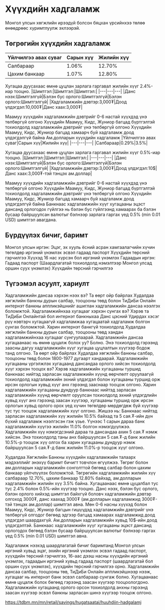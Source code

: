 # Хүүхдийн хадгаламж
Монгол улсын хөгжлийн ирээдүй болсон бяцхан үрсийнхээ төлөө өнөөдрөөс хуримтлуулж эхлээрэй. 

## Төгрөгийн хүүхдийн хадгаламж
|Үйлчилгээ авах суваг|Сарын хүү|Жилийн хүү|
|---|---|---|
|Салбараар|1.06%|12.70%|
|Цахим банкаар|1.07%|12.80%|

Хугацаа дуусахаас өмнө цуцлан зарлага гаргавал жилийн хүүг 2.4%-иар тооцно.
|Шимтгэл:|Шимтгэл:|Шимтгэл:|
|---|---|---|
|Данс нээх:Шимтгэлгүй|Бэлэн бус орлого:Шимтгэлгүй|Бэлэн орлого:Шимтгэлгүй|
|Хадгаламжийн дэвтэр:3,000₮|Доод үлдэгдэл:10,000₮|Данс хаах:3,000₮|

Маамуу хүүхдийн хадгаламжийн дэвтрийг 0-6 настай хүүхдэд үнэ төлбөргүй олгоно
Хүүхдийн Маамуу, Кидс, Жуниор багцад бүртгэлтэй тохиолдолд хадгаламжийн дэвтрийг үнэ төлбөргүй олгоно
Хүүхдийн Маамуу, Кидс, Жуниор багцад хамаарч буй хадгаламж доод үлдэгдэлгүй байна
Ам.долларын хүүхдийн хадгаламж
|Үйлчилгээ авах суваг|Сарын хүү|Жилийн хүү|
|---|---|---|
|Салбараар|0.29%|3.5%|

Хугацаа дуусахаас өмнө цуцлан зарлага гаргавал жилийн хүүг 0.5%-иар тооцно.
|Шимтгэл:|Шимтгэл:|Шимтгэл:|
|---|---|---|
|Данс нээх:Шимтгэлгүй|Бэлэн бус орлого:Шимтгэлгүй|Бэлэн орлого:Шимтгэлгүй|
|Хадгаламжийн дэвтэр:3,000₮|Доод үлдэгдэл:10$|Данс хаах:3,000₮-тэй тэнцэх ам.доллар|

Маамуу хүүхдийн хадгаламжийн дэвтрийг 0-6 настай хүүхдэд үнэ төлбөргүй олгоно
Хүүхдийн Маамуу, Кидс, Жуниор багцад бүртгэлтэй тохиолдолд хадгаламжийн дэвтрийг үнэ төлбөргүй олгоно
Хүүхдийн Маамуу, Кидс, Жуниор багцад хамаарч буй хадгаламж доод үлдэгдэлгүй байна
Банкнаас хадгаламжийн хүүг хугацааны эцэст дансанд орлогодох гүйлгээ нь бэлэн бус гүйлгээнд хамаарах ба бэлэн бусаар байршуулсан валютыг бэлнээр зарлага гаргах үед
0.5% (min 0.01 USD) шимтгэл авагдана. 

## Бүрдүүлэх бичиг, баримт
Монгол улсын иргэн:
Эцэг, эх хууль ёсний асран хамгаалагчийн хүчин төгөлдөр иргэний үнэмлэх эсвэл гадаад паспорт
Хүүхдийн төрсний гэрчилгээ
Хүүхэд 16 нас хүрсэн бол иргэний үнэмлэх
Гадаадын иргэн:
Гадаад паспорт (Шаардлагатай тохиолдолд нэмэлтээр Монгол улсад оршин суух үнэмлэх)
Хүүхдийн төрсний гэрчилгээ


## Түгээмэл асуулт, хариулт
Хадгаламжийн дансаа хэрхэн нээх вэ?
Та өөрт ойр байрлах Худалдаа хөгжлийн банкны дурын салбар, тооцооны төвд болон ТиДиБи Онлайн интернэт банкны аппликэйшнийг ашиглан хадгаламжийн дансаа нээлгэх боломжтой.
Хадгаламжийнхаа хугацааг хэрхэн сунгах вэ?
Хэрэв та ТиДиБи Онлайнтай бол интернэт банкныхаа Данс цэсний Удирдах хэсэг рүү нэвтэрч хугацаагүй хадгаламжаа хугацаатай хадгаламж болгон сунгах боломжтой. Харин интернэт банкгүй тохиолдолд Худалдаа хөгжлийн банкны дурын салбар, тооцооны төвд хандан хадгаламжийнхаа хугацааг сунгуулаарай.
Хадгаламжийн дансаа хугацаанаас нь өмнө цуцалж болох уу?
Болно. Энэ тохиолдолд гэрээнд заасны дагуу хадгаламжийн хүүг хугацаа цуцлалтын хүүгээр бодож танд олгоно. Та өөрт ойр байрлах Худалдаа хөгжлийн банкны салбар, тооцооны төвд болон 1800-1977 дугаарт хандаарай.
Хадгаламжийн хугацааны үргэлжлэх хугацаанд дансандаа орлого хийсэн тохиолдолд хүүг хэрхэн тооцох вэ?
Хэрэв хадгаламжийн хугацааны туршид банкнаас нийтэд зарласан хадгаламжийн хүүнд
өөрчлөлт оруулаагүй тохиолдолд
хадгаламжийн эхний үлдэгдэл болон хугацааны туршид орж ирсэн орлогын хувьд хүүг анх гэрээнд зааснаар тооцож олгоно.
Харин хадгаламжийн хугацааны дундуур банкнаас нийтэд зарласан хадгаламжийн хүүнд
өөрчлөлт оруулсан тохиолдолд
эхний үлдэгдлийн хувьд хүүг анх гэрээнд заасан хүүгээр, хугацааны туршид орж ирсэн орлогын хувьд орлого орох үед хүчин төгөлдөр мөрдөгдөж буй хүүгээр тус тус тооцож хадгаламжийн хүүг олгоно. Жишээ нь: Банкнаас нийтэд зарласан хадгаламжийн хүү жилийн 10.5% байхад та 5 сая.₮-ийн дүн бүхий хадгаламж нээлгэсэн гэж үзье. Үүнээс 1 сарын дараа банк хадгаламжийн хүүгээ жилийн 11.0% болгон нэмэгдүүлжээ. Хадгаламжийн хүү нэмэгдсэний дараа та дансандаа ахин 5 сая.₮ нэмж хийсэн. Энэ тохиолдолд таны анх байршуулсан 5 сая.₮-д банк жилийн 10.5%-р тооцож хүү олгох ба харин хугацааны дундуур нэмж байршуулсан 5 сая.₮-д банк жилийн 11.0%-р тооцож хүүг олгоно.

Худалдаа Хөгжлийн Банкны хүүхдийн хадгаламжийн талаарх мэдээллийг энэхүү баримт бичигт товчлон өгүүлжээ.  Төгрөг болон ам.долларын хадгаламжийн сонголттой бөгөөд салбар болон цахим банкаар үйлчлүүлэх боломжтой.  Төгрөгийн хадгаламжийн жилийн хүү салбараар 12.70%, цахим банкаар 12.80% байхад, ам.долларын хадгаламжийн жилийн хүү 3.5% байна. Хугацаанаас өмнө цуцалбал тус тус 2.4% болон 0.5%-ийн хүүгээр тооцно.  Данс нээх, бэлэн бус орлого, бэлэн орлого хийхэд шимтгэл байхгүй боловч хадгаламжийн дэвтэр олгоход 3000₮, данс хаахад 3000₮ (ам.долларын хадгаламжид 3000₮-тэй тэнцэх ам.доллар) шимтгэл авна.  Мөн 0-6 насны хүүхэд болон Маамуу, Кидс, Жуниор багцын гишүүдэд хадгаламжийн дэвтрийг үнэ төлбөргүй олгодог бөгөөд эдгээр багцад хамаарах хадгаламжид доод үлдэгдэл шаардахгүй.  Ам.долларын хадгаламжийн хувьд 10$-ийн доод үлдэгдэлтэй.  Банкнаас хадгаламжийн хүүг хугацааны эцэст дансанд орлогодох бөгөөд бэлэн бусаар байршуулсан валютыг бэлнээр гаргах үед 0.5% (min 0.01 USD) шимтгэл авна.


Хадгаламж нээхэд шаардлагатай бичиг баримтанд Монгол улсын иргэний хувьд эцэг, эхийн иргэний үнэмлэх эсвэл гадаад паспорт, хүүхдийн төрсний гэрчилгээ, 16-аас дээш насны хүүхдийн иргэний үнэмлэх, гадаадын иргэний хувьд гадаад паспорт (шаардлагатай бол оршин суух үнэмлэх), хүүхдийн төрсний гэрчилгээ орно.  Хадгаламжийн дансаа салбар, тооцооны төв, ТиДиБи Онлайн аппликэйшнээр нээж, хугацааг нь интернэт банк эсвэл салбараар сунгаж болно.  Хугацаанаас өмнө цуцалж болох бөгөөд гэрээнд заасан хүүгээр тооцоологдоно.  Хадгаламжийн хугацаанд орлого орсон тохиолдолд анхны гэрээнд заасан хүүгээр эсвэл банкны зарласан шинэ хүүгээр тооцож олгоно.

https://tdbm.mn/mn/retail/savings/hugatsaatai/huuhdiin-hadgalamj